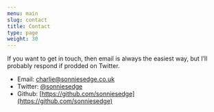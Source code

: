 ```yaml
---
menu: main
slug: contact
title: Contact
type: page
weight: 30
---
```


If you want to get in touch, then email is always the easiest way, but I’ll probably respond if prodded on Twitter.

- Email: [charlie@sonniesedge.co.uk](mailto:charlie@sonniesedge.co.uk)
- Twitter: [@sonniesedge](https://twitter.com/sonniesedge)
- Github: [https://github.com/sonniesedge](https://github.com/sonniesedge)
